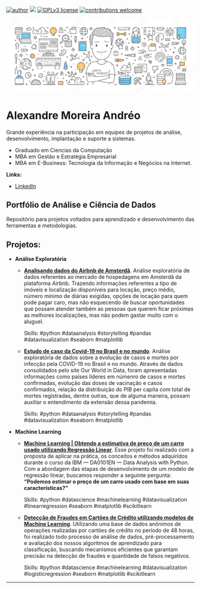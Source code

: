 [![author](https://img.shields.io/badge/author-aandreo-red.svg)](https://www.linkedin.com/in/aandreo) [![](https://img.shields.io/badge/python-3.7+-blue.svg)](https://www.python.org/downloads/release/python-365/) [![GPLv3 license](https://img.shields.io/badge/License-GPLv3-blue.svg)](http://perso.crans.org/besson/LICENSE.html) [![contributions welcome](https://img.shields.io/badge/contributions-welcome-brightgreen.svg?style=flat)](https://github.com/AAndreo/data-science//issues)

<p align="center">
  <img src="img/DataScienceBanner.jpg" >
</p>

# Alexandre Moreira Andréo

Grande experiência na participação em equipes de projetos de análise, desenvolvimento, implantação e suporte a sistemas.

* Graduado em Ciencias da Computação
* MBA em Gestão e Estratégia Empresarial
* MBA em E-Business: Tecnologia da Informação e Negócios na Internet.

**Links:**
* [LinkedIn](https://www.linkedin.com/in/aandreo)

## Portfólio de Análise e Ciência de Dados
Repositório para projetos voltados para aprendizado e desenvolvimento das ferramentas e metodologias.

## Projetos:
* **Análise Exploratória**
  * [**Analisando dados do Airbnb de Amsterdã**](http://bit.ly/3AmbENQ). Análise exploratória de dados referentes ao mercado de hospedagens em Amsterdã da plataforma Airbnb. Trazendo informações referentes a tipo de imóveis e localização disponíveis para locação, preço       médio, número mínimo de diárias exigidas, opções de locação para quem pode pagar caro, mas não esquecendo de buscar oportunidades que possam atender também as pessoas que querem ficar próximas as melhores localizações, mas não podem gastar muito com o aluguel.

    Skills: #python #dataanalysis #storytelling #pandas #datavisualization #seaborn #matplotlib
  
  * [**Estudo de caso da Covid-19 no Brasil e no mundo**](http://bit.ly/3vweEUL). Análise exploratória de dados sobre a evolução de casos e mortes por infecção pela COVID-19 no Brasil e no mundo. Através de dados consolidados pelo site Our World in Data, foram              apresentadas informações como países líderes em númenro de casos e mortes confirmadas, evolução das doses de vacinação e casos confirmados, relação da distribuição do PIB per capita com total de mortes registradas, dentre outras, que de alguma maneira, possam           auxiliar o entendimento da extensão dessa pandemia.

    Skills: #python #dataanalysis #storytelling #pandas #datavisualization #seaborn #matplotlib

* **Machine Learning**
  * [**Machine Learning | Obtendo a estimativa de preço de um carro usado utilizando Regressão Linear**](https://github.com/AAndreo/data-science/blob/main/Estudo.Caso.Automobile.Dataset.ipynb). Esse projeto foi realizado com a proposta de aplicar na prática, os              conceitos e métodos adquiridos durante o curso da IBM — DA0101EN — Data Analysis with Python. Com a abordagem das etapas de desenvolvimento de um modelo de regressão linear, buscamos responder a seguinte pergunta: **“Podemos estimar o preço de um carro usado com        base em suas características?”**

    Skills: #python #datascience #machinelearning #datavisualization #linearregression #seaborn #matplotlib #scikitlearn

  * [**Detecção de Fraudes em Cartões de Crédito utilizando modelos de Machine Learning**](https://github.com/AAndreo/data-science/blob/main/Deteccao_Fraude_Cartao_Credito.ipynb). Utilizando uma base de dados anônimos de operações realizadas por cartões de crédito no       período de 48 horas, foi realizado todo processo de análise de dados, pré-processamento e avaliação dos nossos algoritmos de aprendizado para classificação, buscando mecanismos eficientes que garantam precisão na detecção de fraudes e quantidade de falsos negativos.

    Skills: #python #datascience #machinelearning #datavisualization #logisticregression #seaborn #matplotlib #scikitlearn
  
---




